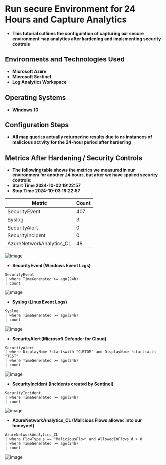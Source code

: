 <h1>Run secure Environment for 24 Hours and Capture Analytics</h1>

- <b>This tutorial outlines the configuration of capturing our secure environment map analytics after hardening and implementing security controls</b>

<h2>Environments and Technologies Used</h2>

- <b>Microsoft Azure</b> 
- <b>Microsoft Sentinel</b>
- <b>Log Analytics Workspace</b>

<h2>Operating Systems</h2>

- <b>Windows 10</b>

<h2>Configuration Steps</h2>

- <b>All map queries actually returned no results due to no instances of malicious activity for the 24-hour period after hardening</b>

## Metrics After Hardening / Security Controls

- <b>The following table shows the metrics we measured in our environment for another 24 hours, but after we have applied security controls:</b>
- <b>Start Time 2024-10-02 19:22:57</b>
- <b>Stop Time	2024-10-03 19:22:57</b>

| Metric                   | Count
| ------------------------ | -----
| SecurityEvent            | 407
| Syslog                   | 3
| SecurityAlert            | 0
| SecurityIncident         | 0
| AzureNetworkAnalytics_CL | 48

![image](https://github.com/user-attachments/assets/d9f23233-f3e3-4982-a4c9-db84fbd00c2a)

- <b>SecurityEvent (Windows Event Logs)</b>

```
SecurityEvent
| where TimeGenerated >= ago(24h)
| count
```
![image](https://github.com/user-attachments/assets/d694e069-fa55-46b8-b0f6-1a96ab8612c6)

- <b>Syslog (Linux Event Logs)</b>
```
Syslog
| where TimeGenerated >= ago(24h)
| count
```

![image](https://github.com/user-attachments/assets/593ce507-94d9-46af-b38c-8cc1d000c5c4)

- <b>SecurityAlert (Microsoft Defender for Cloud)</b>
```
SecurityAlert
| where DisplayName !startswith "CUSTOM" and DisplayName !startswith "TEST"
| where TimeGenerated >= ago(24h)
| count
```
![image](https://github.com/user-attachments/assets/9ceae795-282d-4e7d-b18a-0c4ba08e17ad)

- <b>SecurityIncident (Incidents created by Sentinel)</b>
```
SecurityIncident
| where TimeGenerated >= ago(24h)
| count
```
![image](https://github.com/user-attachments/assets/5d931897-f5f9-4ef4-b2db-01a806d6d135)

- <b>AzureNetworkAnalytics_CL (Malicious Flows allowed into our honeynet)</b>
```
AzureNetworkAnalytics_CL 
| where FlowType_s == "MaliciousFlow" and AllowedInFlows_d > 0
| where TimeGenerated >= ago(24h)
| count
```
![image](https://github.com/user-attachments/assets/6f5474ff-c51a-46b6-97f8-142c72c358d7)
